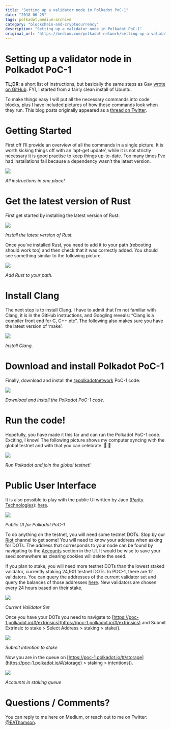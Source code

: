 ```yaml
---
title: "Setting up a validator node in Polkadot PoC-1"
date: "2018-06-25"
tags: polkadot,medium-archive
category: "blockchain-and-cryptocurrency"
description: "Setting up a validator node in Polkadot PoC-1"
original_url: "https://medium.com/polkadot-network/setting-up-a-validator-node-in-polkadot-poc-1-96526ae000c3"
---
```


# Setting up a validator node in Polkadot PoC-1

**TL;DR**: a short list of instructions, but basically the same steps as Gav [wrote on GitHub](https://github.com/paritytech/polkadot). FYI, I started from a fairly clean install of Ubuntu.

To make things easy I will put all the necessary commands into code blocks, plus I have included pictures of how those commands look when they run. This blog posts originally appeared as a [thread on Twitter](https://twitter.com/EAThomson/status/1001786899470614528).

# Getting Started

First off I’ll provide an overview of all the commands in a single picture. It is worth kicking things off with an ‘apt-get update’, while it is not strictly necessary it is good practise to keep things up-to-date. Too many times I’ve had installations fail because a dependency wasn’t the latest version.

![](/images/0*GhxW9gT5ykSC0X2w.jpg)

*All instructions in one place!*

# Get the latest version of Rust

First get started by installing the latest version of Rust:

![](/images/0*1ub-s6FlL4TF-U1_.jpg)

*Install the latest version of Rust.*

Once you’ve installed Rust, you need to add it to your path (rebooting should work too) and then check that it was correctly added. You should see something similar to the following picture.

![](/images/0*OFh1Efz3pM08ZyQy.jpg)

*Add Rust to your path.*

# Install Clang

The next step is to install Clang. I have to admit that I’m not familiar with Clang, it is in the GitHub instructions, and Googling reveals: “Clang is a compiler front end for C, C++ etc”. The following also makes sure you have the latest version of ‘make’.

![](/images/0*ZBK-im7qxY3BM2iX.jpg)

*Install Clang.*

# Download and install Polkadot PoC-1

Finally, download and install the [@polkadotnetwork](http://twitter.com/polkadotnetwork) PoC-1 code:

![](/images/0*6AmRXhW8qmDKsa0y.jpg)

*Download and install the Polkadot PoC-1 code.*

# Run the code!

Hopefully, you have made it this far and can run the Polkadot PoC-1 code. Exciting, I know! The following picture shows my computer syncing with the global testnet and with that you can celebrate. 🍾 🎉

![](/images/0*jaVr-bbYMxPlLUSl.jpg)

*Run Polkadot and join the global testnet!*

# Public User Interface

It is also possible to play with the public UI written by Jaco ([Parity Technologies](https://paritytech.io/)): [here](https://poc-1.polkadot.io/).

![](/images/0*VPGjW0zTtq8VVM2r.jpg)

*Public UI for Polkadot PoC-1*

To do anything on the testnet, you will need some testnet DOTs. Stop by our [Riot](https://riot.im/app/#/room/%23polkadot-technical:matrix.org) channel to get some! You will need to know your address when asking for DOTs. The address that corresponds to your node can be found by navigating to the [Accounts](https://poc-1.polkadot.io/#/accounts) section in the UI. It would be wise to save your seed somewhere as clearing cookies will delete the seed.

If you plan to stake, you will need more testnet DOTs than the lowest staked validator, currently staking 24,901 testnet DOTs. In POC-1, there are 12 validators. You can query the addresses of the current validator set and query the balances of those addresses [here](https://poc-1.polkadot.io/#/storage). New validators are chosen every 24 hours based on their stake.

![](/images/0*7SQhLrkFyXQLVI-h)

*Current Validator Set*

Once you have your DOTs you need to navigate to [https://poc-1.polkadot.io/#/extrinsics](https://poc-1.polkadot.io/#/extrinsics) and Submit Extrinsic to stake > Select Address > staking > stake().

![](/images/0*K_XyEMuzhtcVj_rN)

*Submit intention to stake*

Now you are in the queue on [https://poc-1.polkadot.io/#/storage](https://poc-1.polkadot.io/#/storage) > staking > intentions().

![](/images/0*q8gS1Sj2_5JUd0og)

*Accounts in staking queue*

# Questions / Comments?

You can reply to me here on Medium, or reach out to me on Twitter: [@EAThomson](https://twitter.com/EAThomson).